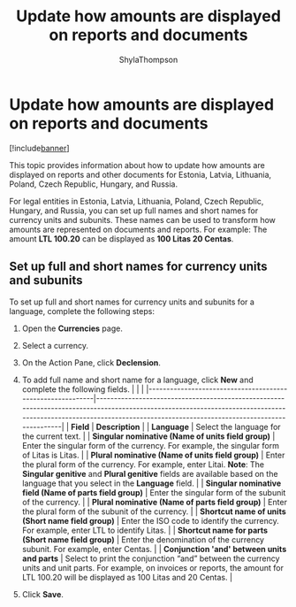﻿---
# required metadata

title: Update how amounts are displayed on reports and documents
description: This topic provides information about how to update how amounts are displayed on reports and other documents for Estonia, Latvia, Lithuania, Poland, Czech Republic, Hungary, and Russia.
author: ShylaThompson
manager: AnnBe
ms.date: 04/04/2017
ms.topic: article
ms.prod: 
ms.service: Dynamics365Operations
ms.technology: 

# optional metadata

# ms.search.form: 
# ROBOTS: 
audience: Application User
# ms.devlang: 
# ms.reviewer: 81
ms.search.scope: Operations, Core
# ms.tgt_pltfrm: 
ms.custom: 264254
ms.assetid: 70b32d8d-6fa7-4617-ba74-a74bc6568d6e
ms.search.region: Czech Republic, Estonia, Hungary, Latvia, Lithuania, Poland, Russia
# ms.search.industry: 
ms.author: v-elgolu
ms.search.validFrom: 2016-11-30
ms.dyn365.ops.version: Version 1611

---

# Update how amounts are displayed on reports and documents

[!include[banner](../includes/banner.md)]


This topic provides information about how to update how amounts are displayed on reports and other documents for Estonia, Latvia, Lithuania, Poland, Czech Republic, Hungary, and Russia.

For legal entities in Estonia, Latvia, Lithuania, Poland, Czech Republic, Hungary, and Russia, you can set up full names and short names for currency units and subunits. These names can be used to transform how amounts are represented on documents and reports. For example: The amount **LTL 100.20** can be displayed as **100 Litas 20 Centas**.

## Set up full and short names for currency units and subunits
To set up full and short names for currency units and subunits for a language, complete the following steps:

1.  Open the **Currencies** page.
2.  Select a currency.
3.  On the Action Pane, click **Declension**.
4.  To add full name and short name for a language, click **New** and complete the following fields.
    |                                                           |                                                                                                                                                                                                                    |
    |-----------------------------------------------------------|--------------------------------------------------------------------------------------------------------------------------------------------------------------------------------------------------------------------|
    | **Field**                                                 | **Description**                                                                                                                                                                                                    |
    | **Language**                                              | Select the language for the current text.                                                                                                                                                                          |
    | **Singular nominative (Name of units field group)**       | Enter the singular form of the currency. For example, the singular form of Litas is Litas.                                                                                                                         |
    | **Plural nominative (Name of units field group)**         | Enter the plural form of the currency. For example, enter Litai. **Note**: The **Singular genitive** and **Plural genitive** fields are available based on the language that you select in the **Language** field. |
    | **Singular nominative field (Name of parts field group)** | Enter the singular form of the subunit of the currency.                                                                                                                                                            |
    | **Plural nominative (Name of parts field group)**         | Enter the plural form of the subunit of the currency.                                                                                                                                                              |
    | **Shortcut name of units (Short name field group)**       | Enter the ISO code to identify the currency. For example, enter LTL to identify Litas.                                                                                                                             |
    | **Shortcut name for parts (Short name field group)**      | Enter the denomination of the currency subunit. For example, enter Centas.                                                                                                                                         |
    | **Conjunction 'and' between units and parts**             | Select to print the conjunction “and” between the currency units and unit parts. For example, on invoices or reports, the amount for LTL 100.20 will be displayed as 100 Litas and 20 Centas.                      |

5.  Click **Save**.



